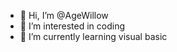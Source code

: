- 👋 Hi, I’m @AgeWillow
- 👀 I’m interested in coding
- 🌱 I’m currently learning visual basic


<!---
AgeWillow/AgeWillow is a ✨ special ✨ repository because its `README.md` (this file) appears on your GitHub profile.
You can click the Preview link to take a look at your changes.
--->
